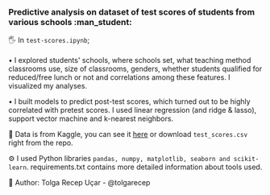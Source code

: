 <h3>Predictive analysis on dataset of test scores of students from various schools :man_student:</h3> 

:raised_hand_with_fingers_splayed: In `test-scores.ipynb`; <br><br>
• I explored students' schools, where schools set, what teaching method classrooms use, size of classrooms, genders, whether students qualified for reduced/free lunch or not and correlations among these features. I visualized my analyses.

• I built models to predict post-test scores, which turned out to be highly correlated with pretest scores. I used linear regression (and ridge & lasso), support vector machine and k-nearest neighbors.

:page_facing_up: Data is from Kaggle, you can see it <a href="https://www.kaggle.com/kwadwoofosu/predict-test-scores-of-students">here</a> or download `test_scores.csv` right from the repo.

:gear: I used Python libraries `pandas, numpy, matplotlib, seaborn and scikit-learn`. requirements.txt contains more detailed information about tools used.

:man: Author: Tolga Recep Uçar - @tolgarecep
